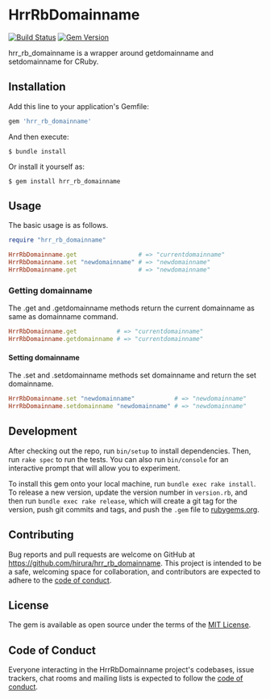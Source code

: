 # HrrRbDomainname

[![Build Status](https://travis-ci.com/hirura/hrr_rb_domainname.svg?branch=master)](https://travis-ci.com/hirura/hrr_rb_domainname)
[![Gem Version](https://badge.fury.io/rb/hrr_rb_domainname.svg)](https://badge.fury.io/rb/hrr_rb_domainname)

hrr_rb_domainname is a wrapper around getdomainname and setdomainname for CRuby.

## Installation

Add this line to your application's Gemfile:

```ruby
gem 'hrr_rb_domainname'
```

And then execute:

    $ bundle install

Or install it yourself as:

    $ gem install hrr_rb_domainname

## Usage

The basic usage is as follows.

```ruby
require "hrr_rb_domainname"

HrrRbDomainname.get                 # => "currentdomainname"
HrrRbDomainname.set "newdomainname" # => "newdomainname"
HrrRbDomainname.get                 # => "newdomainname"
```

### Getting domainname

The .get and .getdomainname methods return the current domainname as same as domainname command.

```ruby
HrrRbDomainname.get           # => "currentdomainname"
HrrRbDomainname.getdomainname # => "currentdomainname"
```

#### Setting domainname

The .set and .setdomainname methods set domainname and return the set domainname.

```ruby
HrrRbDomainname.set "newdomainname"           # => "newdomainname"
HrrRbDomainname.setdomainname "newdomainname" # => "newdomainname"
```

## Development

After checking out the repo, run `bin/setup` to install dependencies. Then, run `rake spec` to run the tests. You can also run `bin/console` for an interactive prompt that will allow you to experiment.

To install this gem onto your local machine, run `bundle exec rake install`. To release a new version, update the version number in `version.rb`, and then run `bundle exec rake release`, which will create a git tag for the version, push git commits and tags, and push the `.gem` file to [rubygems.org](https://rubygems.org).

## Contributing

Bug reports and pull requests are welcome on GitHub at https://github.com/hirura/hrr_rb_domainname. This project is intended to be a safe, welcoming space for collaboration, and contributors are expected to adhere to the [code of conduct](https://github.com/hirura/hrr_rb_domainname/blob/master/CODE_OF_CONDUCT.md).


## License

The gem is available as open source under the terms of the [MIT License](https://opensource.org/licenses/MIT).

## Code of Conduct

Everyone interacting in the HrrRbDomainname project's codebases, issue trackers, chat rooms and mailing lists is expected to follow the [code of conduct](https://github.com/hirura/hrr_rb_domainname/blob/master/CODE_OF_CONDUCT.md).
